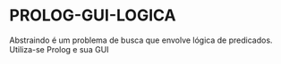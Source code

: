 # PROLOG-GUI-LOGICA
Abstraindo é um problema de busca que envolve lógica de predicados. Utiliza-se Prolog e sua GUI
